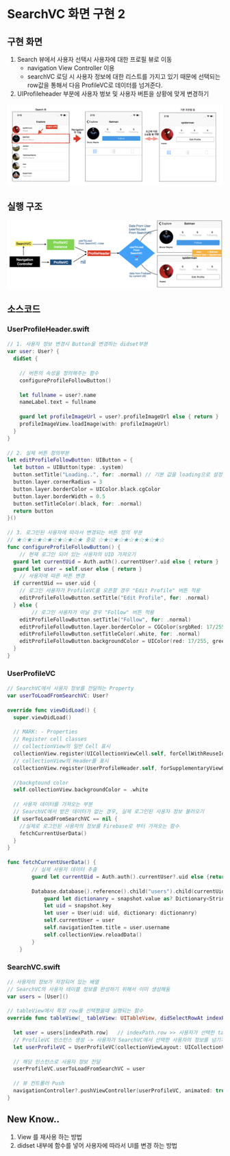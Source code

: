 # SearchVC 화면 구현 2

## 구현 화면

1. Search 뷰에서 사용자 선택시 사용자에 대한 프로필 뷰로 이동
   - navigation View Controller 이용
   - searchVC 로딩 시 사용자 정보에 대한 리스트를 가지고 있기 때문에 선택되는 row값을 통해서 다음 ProfileVC로 데이터를 넘겨준다.
2.  UIProfileheader  부분에 사용자 벙보 및 사용자 버튼을 상황에 맞게 변경하기

![200523_SearchVC_UserFollowButton](../image/200523_SearchVC_UserFollowButton.png)



## 실행 구조

![200523_SeachVC&UserProfile_Architecture](../image/200523_SeachVC&UserProfile_Architecture.png)



## 소스코드

### UserProfileHeader.swift

```swift
// 1. 사용자 정보 변경시 Button을 변경하는 didset부분
var user: User? {
  didSet {

    // 버튼의 속성을 정의해주는 함수
    configureProfileFollowButton()

    let fullname = user?.name
    nameLabel.text = fullname

    guard let profileImageUrl = user?.profileImageUrl else { return }
    profileImageView.loadImage(with: profileImageUrl)
  }
}

// 2. 실제 버튼 정의부분
let editProfileFollowButton: UIButton = {
  let button = UIButton(type: .system)
  button.setTitle("Loading..", for: .normal) // 기본 값을 loading으로 설정 후 상황에 맞게 변경됨
  button.layer.cornerRadius = 3
  button.layer.borderColor = UIColor.black.cgColor
  button.layer.borderWidth = 0.5
  button.setTitleColor(.black, for: .normal)
  return button
}()

// 3. 로그인된 사용자에 따라서 변경되는 버튼 정의 부분
// ★☆★☆★☆★☆★☆★☆★ 중요 ☆★☆★☆★☆★☆★☆★☆
func configureProfileFollowButton() {
 	// 현재 로그인 되어 있는 사용자의 UID 가져오기
  guard let currentUid = Auth.auth().currentUser?.uid else { return }
  guard let user = self.user else { return }
	// 사용자에 따른 버튼 변경
  if currentUid == user.uid {
    // 로그인 사용자가 ProfileVC를 오픈할 경우 "Edit Profile" 버튼 적용 
    editProfileFollowButton.setTitle("Edit Profile", for: .normal)
  } else {
		// 로그인 사용자가 아닐 경우 "Follow" 버튼 적용
    editProfileFollowButton.setTitle("Follow", for: .normal)
    editProfileFollowButton.layer.borderColor = CGColor(srgbRed: 17/255, green: 154/255, blue: 237/255, alpha: 1)
    editProfileFollowButton.setTitleColor(.white, for: .normal)
    editProfileFollowButton.backgroundColor = UIColor(red: 17/255, green: 154/255, blue: 237/255, alpha: 1)
  }
}
```



### UserProfileVC

```swift
// SearchVC에서 사용자 정보를 전달하는 Property
var userToLoadFromSearchVC: User?

override func viewDidLoad() {
  super.viewDidLoad()

  // MARK: - Properties
  // Register cell classes
  // collectionView의 일반 Cell 표시
  collectionView.register(UICollectionViewCell.self, forCellWithReuseIdentifier: reuseIdentifier)
  // collectionView의 Header를 표시
  collectionView.register(UserProfileHeader.self, forSupplementaryViewOfKind: UICollectionView.elementKindSectionHeader, withReuseIdentifier: headerIdentifier)

  //backgtound color
  self.collectionView.backgroundColor = .white

  // 사용자 데이터를 가져오는 부분
  // SearchVC에서 받은 데이터가 없는 경우, 실제 로그인된 사용자 정보 불러오기
  if userToLoadFromSearchVC == nil {
    //실제로 로그인된 사용자의 정보를 Firebase로 부터 가져오는 함수
    fetchCurrentUserData()
  }
}

func fetchCurrentUserData() {
        // 실제 사용자 데이터 추출 
        guard let currentUid = Auth.auth().currentUser?.uid else {return}
        
        Database.database().reference().child("users").child(currentUid).observeSingleEvent(of: .value) { (snapshot) in
            guard let dictionanry = snapshot.value as? Dictionary<String, AnyObject> else { return }
            let uid = snapshot.key
            let user = User(uid: uid, dictionary: dictionanry)
            self.currentUser = user
            self.navigationItem.title = user.username
            self.collectionView.reloadData()
        }
    }
```



### SearchVC.swift

```swift
// 사용자의 정보가 저장되어 있는 배열
// SearchVC의 사용자 테이블 정보를 완성하기 위해서 이미 생성해둠
var users = [User]()

// tableView에서 특정 row를 선택했을때 실행되는 함수
override func tableView(_ tableView: UITableView, didSelectRowAt indexPath: IndexPath) {

  let user = users[indexPath.row] 	// indexPath.row >> 사용자가 선택한 tableView의 row
  // ProfileVC 인스턴스 생성 -> 사용자가 SearchVC에서 선택한 사용자의 정보를 넘기기 위한 인스턴스
  let userProfileVC = UserProfileVC(collectionViewLayout: UICollectionViewFlowLayout())

  // 해당 인스턴스로 사용자 정보 전달
  userProfileVC.userToLoadFromSearchVC = user

  // 뷰 컨트롤러 Push
  navigationController?.pushViewController(userProfileVC, animated: true)
}
```



## New Know..

1. View 를 재사용 하는 방법
2. didset 내부에 함수를 넣어 사용자에 따라서 UI를 변경 하는 방법